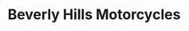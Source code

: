 ---
title: "Beverly Hills Motorcycles"
url: /los-angeles/beverly-hills-motorcycles/
shop: Motorrad
---